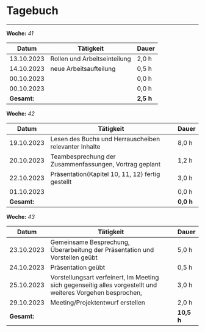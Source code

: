 # Tagebuch
---

**Woche:** *41*

| Datum       | Tätigkeit                                  | Dauer  |
|-------------|---------------------------------------------|--------|
| 13.10.2023  | Rollen und Arbeitseinteilung                | 2,0 h  |
| 14.10.2023  | neue Arbeitsaufteilung                      | 0,5 h  |
| 00.10.2023  |                                           | 0,0 h  |
| 00.10.2023  |                                             | 0,0 h  |
| **Gesamt:**  |                                            | **2,5 h**  |


**Woche:** *42*

| Datum       | Tätigkeit                                  | Dauer  |
|-------------|---------------------------------------------|--------|
| 19.10.2023  | Lesen des Buchs und Herrauscheiben relevanter Inhalte                                             | 8,0 h  |
| 20.10.2023  | Teambesprechung der Zusammenfassungen, Vortrag geplant                                            | 1,2 h  |
| 22.10.2023  | Präsentation(Kapitel 10, 11, 12) fertig gestellt                                            | 3,0 h  |
| 01.10.2023  |                                             | 0,0 h  |
| **Gesamt:**  |                                            | **0,0 h**  |

**Woche:** *43*

| Datum       | Tätigkeit                                  | Dauer  |
|-------------|---------------------------------------------|--------|
| 23.10.2023  |   Gemeinsame Besprechung, Überarbeitung der Präsentation und Vorstellen geübt                                         | 5,0 h  |
| 24.10.2023  | Präsentation geübt                                         | 0,5 h  |
| 25.10.2023  |             Vorstellungsart verfeinert, Im Meeting sich gegenseitig alles vorgestellt und weiteres Vorgehen besprochen,                                 | 3,0 h  |
| 29.10.2023  |      Meeting/Projektentwurf erstellen                              | 2,0 h  |
| **Gesamt:**  |                                            | **10,5 h**  |
